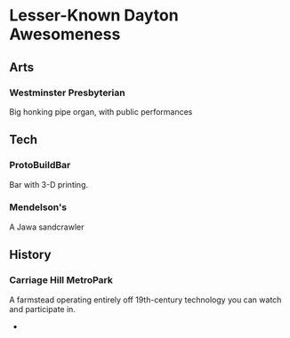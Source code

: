 # Lesser-Known Dayton Awesomeness

## Arts

### Westminster Presbyterian

Big honking pipe organ, with public performances

## Tech

### ProtoBuildBar
  
Bar with 3-D printing.  

### Mendelson's

A Jawa sandcrawler

## History

### Carriage Hill MetroPark

A farmstead operating entirely off 19th-century technology you can watch and participate in.

- 
